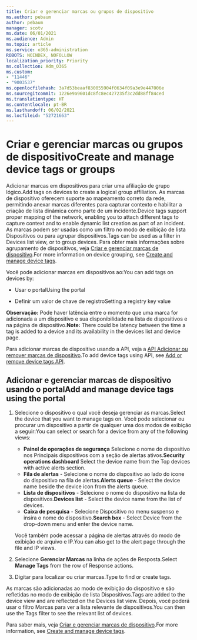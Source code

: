 ```yaml
---
title: Criar e gerenciar marcas ou grupos de dispositivo
ms.author: pebaum
author: pebaum
manager: scotv
ms.date: 06/01/2021
ms.audience: Admin
ms.topic: article
ms.service: o365-administration
ROBOTS: NOINDEX, NOFOLLOW
localization_priority: Priority
ms.collection: Adm_O365
ms.custom:
- "11446"
- "9003537"
ms.openlocfilehash: 3a7d53beaaf830055904f0634f09a3e9e447006e
ms.sourcegitcommit: 1226e9a9601dc8fc8ec427235f3c2dd88ff84ced
ms.translationtype: HT
ms.contentlocale: pt-BR
ms.lasthandoff: 06/02/2021
ms.locfileid: "52721663"
---
```

# <a name="create-and-manage-device-tags-or-groups"></a><span data-ttu-id="763f1-102">Criar e gerenciar marcas ou grupos de dispositivo</span><span class="sxs-lookup"><span data-stu-id="763f1-102">Create and manage device tags or groups</span></span>

<span data-ttu-id="763f1-103">Adicionar marcas em dispositivos para criar uma afiliação de grupo lógico.</span><span class="sxs-lookup"><span data-stu-id="763f1-103">Add tags on devices to create a logical group affiliation.</span></span> <span data-ttu-id="763f1-104">As marcas de dispositivo oferecem suporte ao mapeamento correto da rede, permitindo anexar marcas diferentes para capturar contexto e habilitar a criação de lista dinâmica como parte de um incidente.</span><span class="sxs-lookup"><span data-stu-id="763f1-104">Device tags support proper mapping of the network, enabling you to attach different tags to capture context and to enable dynamic list creation as part of an incident.</span></span> <span data-ttu-id="763f1-105">As marcas podem ser usadas como um filtro no modo de exibição de lista Dispositivos ou para agrupar dispositivos.</span><span class="sxs-lookup"><span data-stu-id="763f1-105">Tags can be used as a filter in Devices list view, or to group devices.</span></span> <span data-ttu-id="763f1-106">Para obter mais informações sobre agrupamento de dispositivos, veja [Criar e gerenciar marcas de dispositivo](/microsoft-365/security/defender-endpoint/machine-tags).</span><span class="sxs-lookup"><span data-stu-id="763f1-106">For more information on device grouping, see [Create and manage device tags](/microsoft-365/security/defender-endpoint/machine-tags).</span></span>

<span data-ttu-id="763f1-107">Você pode adicionar marcas em dispositivos ao:</span><span class="sxs-lookup"><span data-stu-id="763f1-107">You can add tags on devices by:</span></span>

- <span data-ttu-id="763f1-108">Usar o portal</span><span class="sxs-lookup"><span data-stu-id="763f1-108">Using the portal</span></span>

- <span data-ttu-id="763f1-109">Definir um valor de chave de registro</span><span class="sxs-lookup"><span data-stu-id="763f1-109">Setting a registry key value</span></span>
 
<span data-ttu-id="763f1-110">**Observação:** Pode haver latência entre o momento que uma marca for adicionada a um dispositivo e sua disponibilidade na lista de dispositivos e na página de dispositivo.</span><span class="sxs-lookup"><span data-stu-id="763f1-110">**Note:** There could be latency between the time a tag is added to a device and its availability in the devices list and device page.</span></span>

<span data-ttu-id="763f1-111">Para adicionar marcas de dispositivo usando a API, veja a [API Adicionar ou remover marcas de dispositivo](/microsoft-365/security/defender-endpoint/add-or-remove-machine-tags).</span><span class="sxs-lookup"><span data-stu-id="763f1-111">To add device tags using API, see [Add or remove device tags API](/microsoft-365/security/defender-endpoint/add-or-remove-machine-tags).</span></span>

## <a name="add-and-manage-device-tags-using-the-portal"></a><span data-ttu-id="763f1-112">Adicionar e gerenciar marcas de dispositivo usando o portal</span><span class="sxs-lookup"><span data-stu-id="763f1-112">Add and manage device tags using the portal</span></span>

1. <span data-ttu-id="763f1-113">Selecione o dispositivo o qual você deseja gerenciar as marcas.</span><span class="sxs-lookup"><span data-stu-id="763f1-113">Select the device that you want to manage tags on.</span></span> <span data-ttu-id="763f1-114">Você pode selecionar ou procurar um dispositivo a partir de qualquer uma dos modos de exibição a seguir:</span><span class="sxs-lookup"><span data-stu-id="763f1-114">You can select or search for a device from any of the following views:</span></span>

    - <span data-ttu-id="763f1-115">**Painel de operações de segurança** Selecione o nome do dispositivo nos Principais dispositivos com a seção de alertas ativos.</span><span class="sxs-lookup"><span data-stu-id="763f1-115">**Security operations dashboard** Select the device name from the Top devices with active alerts section.</span></span>
    - <span data-ttu-id="763f1-116">**Fila de alertas** - Selecione o nome do dispositivo ao lado do ícone do dispositivo na fila de alertas.</span><span class="sxs-lookup"><span data-stu-id="763f1-116">**Alerts queue** - Select the device name beside the device icon from the alerts queue.</span></span>
    - <span data-ttu-id="763f1-117">**Lista de dispositivos** - Selecione o nome do dispositivo na lista de dispositivos.</span><span class="sxs-lookup"><span data-stu-id="763f1-117">**Devices list** - Select the device name from the list of devices.</span></span>
    - <span data-ttu-id="763f1-118">**Caixa de pesquisa** - Selecione Dispositivo no menu suspenso e insira o nome do dispositivo.</span><span class="sxs-lookup"><span data-stu-id="763f1-118">**Search box** - Select Device from the drop-down menu and enter the device name.</span></span>

    <span data-ttu-id="763f1-119">Você também pode acessar a página de alertas através do modo de exibição de arquivo e IP.</span><span class="sxs-lookup"><span data-stu-id="763f1-119">You can also get to the alert page through the file and IP views.</span></span>

1. <span data-ttu-id="763f1-120">Selecione **Gerenciar Marcas** na linha de ações de Resposta.</span><span class="sxs-lookup"><span data-stu-id="763f1-120">Select **Manage Tags** from the row of Response actions.</span></span>

1. <span data-ttu-id="763f1-121">Digitar para localizar ou criar marcas.</span><span class="sxs-lookup"><span data-stu-id="763f1-121">Type to find or create tags.</span></span>

<span data-ttu-id="763f1-122">As marcas são adicionadas ao modo de exibição do dispositivo e são refletidas no modo de exibição de lista Dispositivos.</span><span class="sxs-lookup"><span data-stu-id="763f1-122">Tags are added to the device view and are reflected on the Devices list view.</span></span> <span data-ttu-id="763f1-123">Depois, você poderá usar o filtro Marcas para ver a lista relevante de dispositivos.</span><span class="sxs-lookup"><span data-stu-id="763f1-123">You can then use the Tags filter to see the relevant list of devices.</span></span>

<span data-ttu-id="763f1-124">Para saber mais, veja [Criar e gerenciar marcas de dispositivo](/microsoft-365/security/defender-endpoint/machine-tags).</span><span class="sxs-lookup"><span data-stu-id="763f1-124">For more information, see [Create and manage device tags](/microsoft-365/security/defender-endpoint/machine-tags).</span></span>